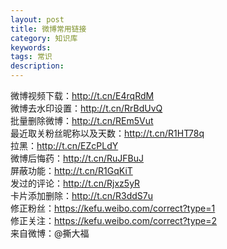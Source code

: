```yaml
---
layout: post
title: 微博常用链接
category: 知识库
keywords: 
tags: 常识
description: 
---
```


微博视频下载：http://t.cn/E4rqRdM  
微博去水印设置：http://t.cn/RrBdUvQ  
批量删除微博：http://t.cn/REm5Vut  
最近取关粉丝昵称以及天数：http://t.cn/R1HT78q  
拉黑：http://t.cn/EZcPLdY  
微博后悔药：http://t.cn/RuJFBuJ  
屏蔽功能：http://t.cn/R1GqKiT  
发过的评论：http://t.cn/Rjxz5yR  
卡片添加删除：http://t.cn/R3ddS7u  
修正粉丝：https://kefu.weibo.com/correct?type=1  
修正关注：https://kefu.weibo.com/correct?type=2  
来自微博：@撕大福